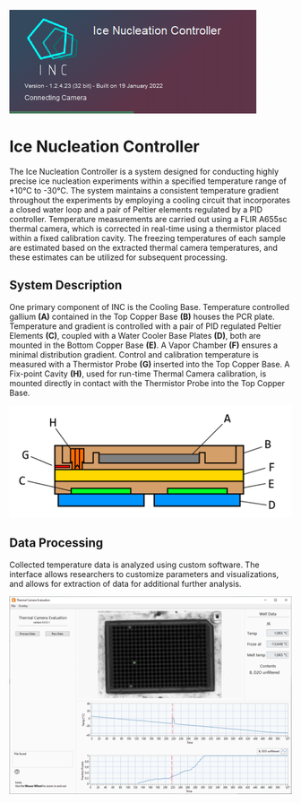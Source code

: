 ![](https://github.com/Aarhus-University-MPE/Ice-Nucleation-Controller/blob/main/docs/assets/INC_SplashLoad.png)

# Ice Nucleation Controller

The Ice Nucleation Controller is a system designed for conducting highly precise ice nucleation experiments within a specified temperature range of +10°C to -30°C. The system maintains a consistent temperature gradient throughout the experiments by employing a cooling circuit that incorporates a closed water loop and a pair of Peltier elements regulated by a PID controller. Temperature measurements are carried out using a FLIR A655sc thermal camera, which is corrected in real-time using a thermistor placed within a fixed calibration cavity. The freezing temperatures of each sample are estimated based on the extracted thermal camera temperatures, and these estimates can be utilized for subsequent processing.

## System Description
One primary component of INC is the Cooling Base. Temperature controlled gallium **(A)** contained in the Top Copper Base **(B)** houses the PCR plate. Temperature and gradient is controlled with a pair of PID regulated Peltier Elements **(C)**, coupled with a Water Cooler Base Plates **(D)**, both are mounted in the Bottom Copper Base **(E)**. A Vapor Chamber **(F)** ensures a minimal distribution gradient. Control and calibration temperature is measured with
a Thermistor Probe **(G)** inserted into the Top Copper Base. A Fix-point Cavity **(H)**, used for run-time Thermal Camera calibration, is mounted directly in contact with the Thermistor Probe into the Top Copper Base.

![](https://github.com/Aarhus-University-MPE/Ice-Nucleation-Controller/blob/main/docs/assets/System_CoolingBase_Color_2.png)


## Data Processing
Collected temperature data is analyzed using custom software. The interface allows researchers to customize parameters and visualizations, and allows for extraction of data for additional further analysis.

![](https://github.com/Aarhus-University-MPE/Ice-Nucleation-Controller/blob/main/docs/assets/TCE_FrozenFraction.png)
